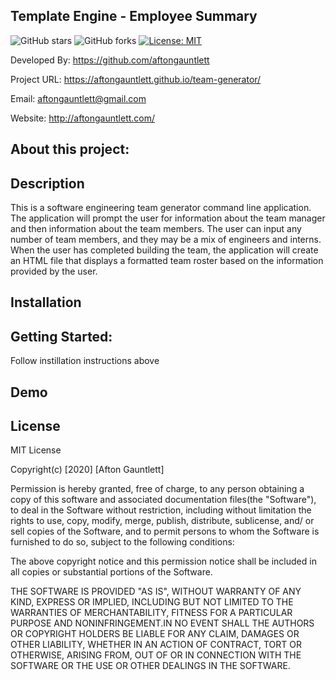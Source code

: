 ## Template Engine - Employee Summary

![GitHub stars](https://img.shields.io/github/stars/aftongauntlett/readme-generator?style=social)
![GitHub forks](https://img.shields.io/github/forks/aftongauntlett/readme-generator?style=social)
[![License: MIT](https://img.shields.io/badge/License-MIT-yellow.svg)](https://opensource.org/licenses/MIT)


Developed By: https://github.com/aftongauntlett

Project URL: https://aftongauntlett.github.io/team-generator/

Email: aftongauntlett@gmail.com

Website: http://aftongauntlett.com/


## About this project: 


## Description
This is a software engineering team generator command line application. The application will prompt the user for information about the team manager and then information about the team members. The user can input any number of team members, and they may be a mix of engineers and interns. When the user has completed building the team, the application will create an HTML file that displays a formatted team roster based on the information provided by the user. 

## Installation 

## Getting Started:
Follow instillation instructions above

## Demo

## License

MIT License

Copyright(c) [2020] [Afton Gauntlett]

Permission is hereby granted, free of charge, to any person obtaining a copy
of this software and associated documentation files(the "Software"), to deal
in the Software without restriction, including without limitation the rights
to use, copy, modify, merge, publish, distribute, sublicense, and/ or sell
copies of the Software, and to permit persons to whom the Software is
furnished to do so, subject to the following conditions:

The above copyright notice and this permission notice shall be included in all
copies or substantial portions of the Software.

THE SOFTWARE IS PROVIDED "AS IS", WITHOUT WARRANTY OF ANY KIND, EXPRESS OR
IMPLIED, INCLUDING BUT NOT LIMITED TO THE WARRANTIES OF MERCHANTABILITY,
    FITNESS FOR A PARTICULAR PURPOSE AND NONINFRINGEMENT.IN NO EVENT SHALL THE
AUTHORS OR COPYRIGHT HOLDERS BE LIABLE FOR ANY CLAIM, DAMAGES OR OTHER
LIABILITY, WHETHER IN AN ACTION OF CONTRACT, TORT OR OTHERWISE, ARISING FROM,
    OUT OF OR IN CONNECTION WITH THE SOFTWARE OR THE USE OR OTHER DEALINGS IN THE
SOFTWARE. 